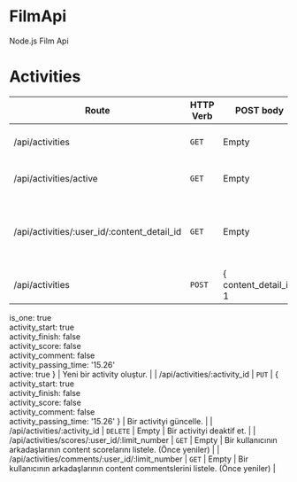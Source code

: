 # FilmApi
Node.js Film Api

# Activities

| Route | HTTP Verb	 | POST body	 | Description	 |
| --- | --- | --- | --- |
| /api/activities | `GET` | Empty | Tüm activityleri listele. |
| /api/activities/active | `GET` | Empty | Tüm aktif activityleri listele. |
| /api/activities/:user_id/:content_detail_id | `GET` | Empty | Bir kullanıcının, bir contente göre olan activitysini getir. |
| /api/activities | `POST` | { content_detail_id: 1 <br>
is_one: true <br>
activity_start: true <br>
activity_finish: false <br>
activity_score: false <br>
activity_comment: false  <br>
activity_passing_time: '15.26' <br>
active: true } | Yeni bir activity oluştur. |
| /api/activities/:activity_id | `PUT` | { activity_start: true <br>
activity_finish: false <br>
activity_score: false <br>
activity_comment: false  <br>
activity_passing_time: '15.26' } | Bir activityi güncelle. |
| /api/activities/:activity_id | `DELETE` | Empty | Bir activityi deaktif et. |
| /api/activities/scores/:user_id/:limit_number | `GET` | Empty | Bir kullanıcının arkadaşlarının content scorelarını listele. (Önce yeniler) |
| /api/activities/comments/:user_id/:limit_number | `GET` | Empty | Bir kullanıcının arkadaşlarının content commentslerini listele. (Önce yeniler) |
